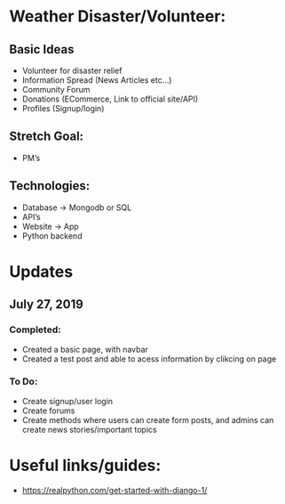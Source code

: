 # Weather Disaster/Volunteer:
 ## **Basic Ideas**
  - Volunteer for disaster relief
  - Information Spread (News Articles etc…)
  - Community Forum
  - Donations (ECommerce, Link to official site/API)
  - Profiles (Signup/login)

 ## **Stretch Goal:**
   - PM’s
   
 ## **Technologies:**
  - Database → Mongodb or SQL
  - API’s
  - Website → App
  - Python backend

# Updates
 ## **July 27, 2019**
  ### Completed: 
  - Created a basic page, with navbar
  - Created a test post and able to acess information by clikcing on page
  ### To Do: 
   - Create signup/user login
   - Create forums
   - Create methods where users can create form posts, and admins can create news stories/important topics
# Useful links/guides:
 - https://realpython.com/get-started-with-django-1/
